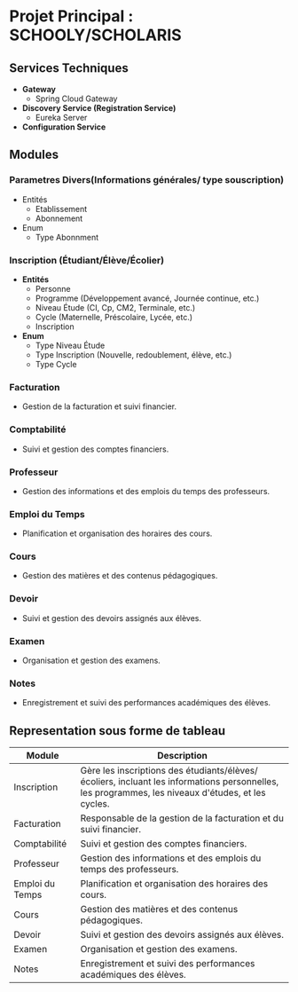 # Projet Principal : SCHOOLY/SCHOLARIS

## Services Techniques
- **Gateway**
    - Spring Cloud Gateway
- **Discovery Service (Registration Service)**
    - Eureka Server
- **Configuration Service**

## Modules
### Parametres Divers(Informations générales/ type souscription)
- Entités
    - Etablissement
    - Abonnement
- Enum
    - Type Abonnment 
### Inscription (Étudiant/Élève/Écolier)
- **Entités**
    - Personne
    - Programme (Développement avancé, Journée continue, etc.)
    - Niveau Étude (CI, Cp, CM2, Terminale, etc.)
    - Cycle (Maternelle, Préscolaire, Lycée, etc.)
    - Inscription
- **Enum**
    - Type Niveau Étude
    - Type Inscription (Nouvelle, redoublement, élève, etc.)
    - Type Cycle

### Facturation
- Gestion de la facturation et suivi financier.

### Comptabilité
- Suivi et gestion des comptes financiers.

### Professeur
- Gestion des informations et des emplois du temps des professeurs.

### Emploi du Temps
- Planification et organisation des horaires des cours.

### Cours
- Gestion des matières et des contenus pédagogiques.

### Devoir
- Suivi et gestion des devoirs assignés aux élèves.

### Examen
- Organisation et gestion des examens.

### Notes
- Enregistrement et suivi des performances académiques des élèves.


## Representation sous forme de tableau 
| Module           | Description                                                                                      |
|------------------|--------------------------------------------------------------------------------------------------|
| Inscription      | Gère les inscriptions des étudiants/élèves/écoliers, incluant les informations personnelles, les programmes, les niveaux d'études, et les cycles. |
| Facturation      | Responsable de la gestion de la facturation et du suivi financier.                               |
| Comptabilité     | Suivi et gestion des comptes financiers.                                                         |
| Professeur       | Gestion des informations et des emplois du temps des professeurs.                                |
| Emploi du Temps  | Planification et organisation des horaires des cours.                                            |
| Cours            | Gestion des matières et des contenus pédagogiques.                                               |
| Devoir           | Suivi et gestion des devoirs assignés aux élèves.                                                |
| Examen           | Organisation et gestion des examens.                                                             |
| Notes            | Enregistrement et suivi des performances académiques des élèves.                                 |
